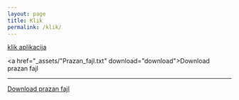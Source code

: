 ```yaml
---
layout: page
title: Klik
permalink: /klik/
---
```



[klik aplikacija](https://boleco.github.io/proba/_assets/"Prazan_fajl.txt")

<a href="_assets/"Prazan_fajl.txt" download="download">Download prazan fajl</a>

***

<a href="Prazan fajl.txt" download="download">Download prazan fajl</a>




